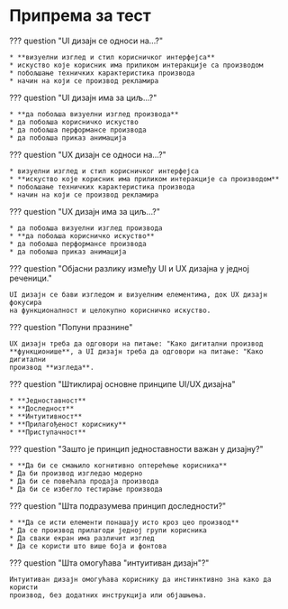# Припрема за тест

??? question "UI дизајн се односи на...?"

    * **визуелни изглед и стил корисничког интерфејса**
    * искуство које корисник има приликом интеракције са производом
    * побољшање техничких карактеристика производа
    * начин на који се производ рекламира

??? question "UI дизајн има за циљ...?"

    * **да побољша визуелни изглед производа**
    * да побољша корисничко искуство
    * да побољша перформансе производа
    * да побољша приказ анимација

??? question "UX дизајн се односи на...?"

    * визуелни изглед и стил корисничког интерфејса
    * **искуство које корисник има приликом интеракције са производом**
    * побољшање техничких карактеристика производа
    * начин на који се производ рекламира

??? question "UX дизајн има за циљ...?"

    * да побољша визуелни изглед производа
    * **да побољша корисничко искуство**
    * да побољша перформансе производа
    * да побољша приказ анимација

??? question "Објасни разлику између UI и UX дизајна у једној реченици."

    UI дизајн се бави изгледом и визуелним елементима, док UX дизајн фокусира
    на функционалност и целокупно корисничко искуство.

??? question "Попуни празнине"

    UX дизајн треба да одговори на питање: "Како дигитални производ
    **функционише**, а UI дизајн треба да одговори на питање: "Како дигитални
    производ **изгледа**.

??? question "Штиклирај основне принципе UI/UX дизајна"

    * **Једноставност**
    * **Доследност**
    * **Интуитивност**
    * **Прилагођеност кориснику**
    * **Приступачност**

??? question "Зашто је принцип једноставности важан у дизајну?"

    * **Да би се смањило когнитивно оптерећење корисника**
    * Да би производ изгледао модерно
    * Да би се повећала продаја производа
    * Да би се избегло тестирање производа

??? question "Шта подразумева принцип доследности?"

    * **Да се исти елементи понашају исто кроз цео производ**
    * Да се производ прилагоди једној групи корисника
    * Да сваки екран има различит изглед
    * Да се користи што више боја и фонтова

??? question "Шта омогућава "интуитиван дизајн"?"

    Интуитиван дизајн омогућава кориснику да инстинктивно зна како да користи
    производ, без додатних инструкција или објашњења.
